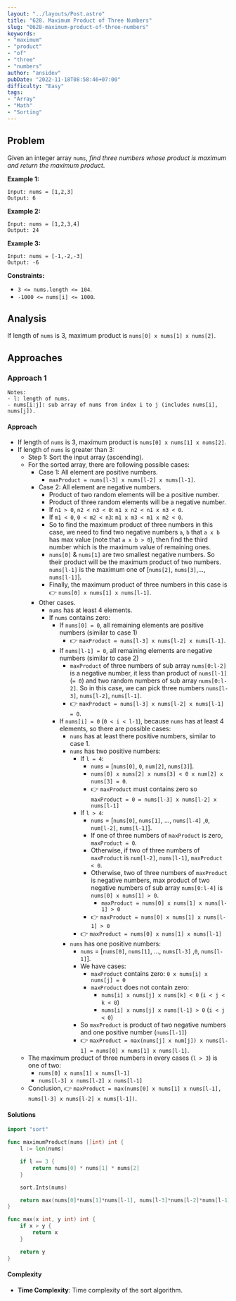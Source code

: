 ```yaml
---
layout: "../layouts/Post.astro"
title: "628. Maximum Product of Three Numbers"
slug: "0628-maximum-product-of-three-numbers"
keywords:
- "maximum"
- "product"
- "of"
- "three"
- "numbers"
author: "ansidev"
pubDate: "2022-11-18T08:58:46+07:00"
difficulty: "Easy"
tags:
- "Array"
- "Math"
- "Sorting"
---
```

## Problem

Given an integer array `nums`, *find three numbers whose product is maximum and return the maximum product*.

**Example 1:**

```
Input: nums = [1,2,3]
Output: 6
```

**Example 2:**

```
Input: nums = [1,2,3,4]
Output: 24
```

**Example 3:**

```
Input: nums = [-1,-2,-3]
Output: -6
 ```

**Constraints:**

- `3 <= nums.length <= 104`.
- `-1000 <= nums[i] <= 1000`.

## Analysis

If length of `nums` is 3, maximum product is `nums[0] x nums[1] x nums[2]`.

## Approaches

### Approach 1

```
Notes:
- l: length of nums.
- nums[i:j]: sub array of nums from index i to j (includes nums[i], nums[j]).
```
#### Approach

- If length of `nums` is 3, maximum product is `nums[0] x nums[1] x nums[2]`.
- If length of `nums` is greater than 3:
  - Step 1: Sort the input array (ascending).
  - For the sorted array, there are following possible cases:
    - Case 1: All element are positive numbers.
      - `maxProduct = nums[l-3] x nums[l-2] x nums[l-1]`.
    - Case 2: All element are negative numbers.
      - Product of two random elements will be a positive number.
      - Product of three random elements will be a negative number.
      - If `n1 > 0`, `n2 < n3 < 0`: `n1 x n2 < n1 x n3 < 0`.
      - If `m1 < 0`, `0 < m2 < n3`: `m1 x m3 < m1 x m2 < 0`.
      - So to find the maximum product of three numbers in this case, we need to find two negative numbers `a`, `b` that `a x b` has max value (note that `a x b > 0`), then find the third number which is the maximum value of remaining ones.
      - `nums[0]` & `nums[1]` are two smallest negative numbers. So their product will be the maximum product of two numbers. `nums[l-1]` is the maximum one of [`nums[2]`, `nums[3]`,..., `nums[l-1]`].
      - Finally, the maximum product of three numbers in this case is 👉 `nums[0] x nums[1] x nums[l-1]`.
    - Other cases.
      - `nums` has at least 4 elements.
      - If `nums` contains zero:
        - If `nums[0] = 0`, all remaining elements are positive numbers (similar to case 1)
          - 👉 `maxProduct = nums[l-3] x nums[l-2] x nums[l-1]`.
        - If `nums[l-1] = 0`, all remaining elements are negative numbers (similar to case 2)
          - `maxProduct` of three numbers of sub array `nums[0:l-2]` is a negative number, it less than product of `nums[l-1]` (`= 0`) and two random numbers of sub array `nums[0:l-2]`. So in this case, we can pick three numbers `nums[l-3]`, `nums[l-2]`, `nums[l-1]`.
          - 👉 `maxProduct = nums[l-3] x nums[l-2] x nums[l-1] = 0`.
        - If `nums[i] = 0` (`0 < i < l-1`), because `nums` has at least 4 elements, so there are possible cases:
          - `nums` has at least there positive numbers, similar to case 1.
          - `nums` has two positive numbers:
            - If `l = 4`:
              - `nums` = [`nums[0]`, `0`, `num[2]`, `nums[3]`].
              - `nums[0] x nums[2] x nums[3] < 0 x num[2] x nums[3] = 0`.
              - 👉 `maxProduct` must contains zero so `maxProduct = 0 = nums[l-3] x nums[l-2] x nums[l-1]`
            - If `l > 4`:
              - `nums` = [`nums[0]`, `nums[1]`, ..., `nums[l-4]` ,`0`, `num[l-2]`, `nums[l-1]`].
              - If one of three numbers of `maxProduct` is zero, `maxProduct = 0`.
              - Otherwise, if two of three numbers of `maxProduct` is `num[l-2]`, `nums[l-1]`, `maxProduct < 0`.
              - Otherwise, two of three numbers of `maxProduct` is negative numbers, max product of two negative numbers of sub array `nums[0:l-4]` is `nums[0] x nums[1] > 0`.
                - `maxProduct = nums[0] x nums[1] x nums[l-1] > 0`
              - 👉 `maxProduct = nums[0] x nums[1] x nums[l-1] > 0`
            - 👉 `maxProduct = nums[0] x nums[1] x nums[l-1]`
          - `nums` has one positive numbers:
            - `nums` = [`nums[0]`, `nums[1]`, ..., `nums[l-3]` ,`0`, `nums[l-1]`].
            - We have cases:
              - `maxProduct` contains zero: `0 x nums[i] x nums[j] = 0`
              - `maxProduct` does not contain zero:
                - `nums[i] x nums[j] x nums[k] < 0` (`i < j < k < 0`)
                - `nums[i] x nums[j] x nums[l-1] > 0` (`i < j < 0`)
            - So `maxProduct` is product of two negative numbers and one positive number (`nums[l-1]`)
            - 👉 `maxProduct = max(nums[j] x num[j]) x nums[l-1] = nums[0] x nums[1] x nums[l-1]`.
  - The maximum product of three numbers in every cases (`l > 3`) is one of two:
    - `nums[0] x nums[1] x nums[l-1]`
    - `nums[l-3] x nums[l-2] x nums[l-1]`
  - Conclusion, 👉 `maxProduct = max(nums[0] x nums[1] x nums[l-1], nums[l-3] x nums[l-2] x nums[l-1])`.

#### Solutions

```go
import "sort"

func maximumProduct(nums []int) int {
	l := len(nums)

	if l == 3 {
		return nums[0] * nums[1] * nums[2]
	}

	sort.Ints(nums)

	return max(nums[0]*nums[1]*nums[l-1], nums[l-3]*nums[l-2]*nums[l-1])
}

func max(x int, y int) int {
	if x > y {
		return x
	}

	return y
}
```

#### Complexity

- **Time Complexity**: Time complexity of the sort algorithm.
